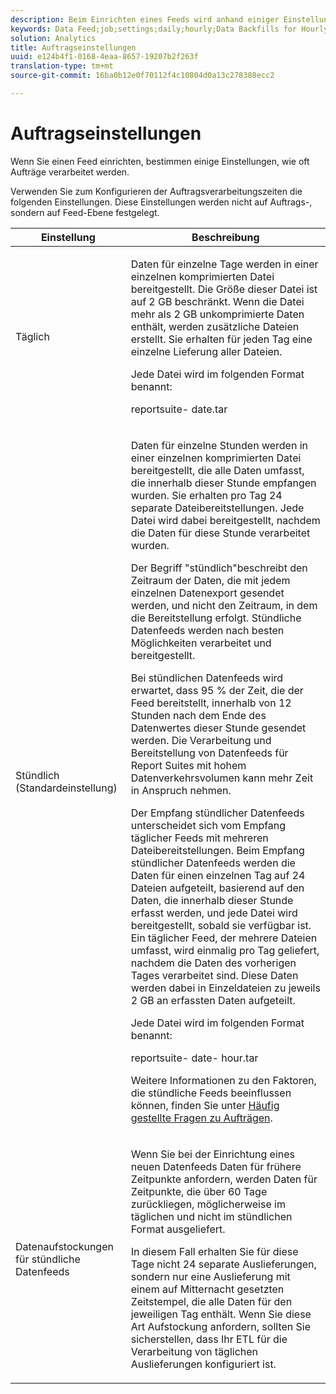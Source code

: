 ```yaml
---
description: Beim Einrichten eines Feeds wird anhand einiger Einstellungen bestimmt, wie oft Aufträge verarbeitet werden.
keywords: Data Feed;job;settings;daily;hourly;Data Backfills for Hourly Data Feeds;backfill
solution: Analytics
title: Auftragseinstellungen
uuid: e124b4f1-0168-4eaa-8657-19207b2f263f
translation-type: tm+mt
source-git-commit: 16ba0b12e0f70112f4c10804d0a13c278388ecc2

---
```



# Auftragseinstellungen

Wenn Sie einen Feed einrichten, bestimmen einige Einstellungen, wie oft Aufträge verarbeitet werden.

Verwenden Sie zum Konfigurieren der Auftragsverarbeitungszeiten die folgenden Einstellungen. Diese Einstellungen werden nicht auf Auftrags-, sondern auf Feed-Ebene festgelegt.

<table id="table_2070F73212F245E98DADC6B5DFDB1C72"> 
 <thead> 
  <tr> 
   <th colname="col1" class="entry"> Einstellung </th> 
   <th colname="col2" class="entry"> Beschreibung </th> 
  </tr> 
 </thead>
 <tbody> 
  <tr> 
   <td colname="col1"> Täglich </td> 
   <td colname="col2"> <p>Daten für einzelne Tage werden in einer einzelnen komprimierten Datei bereitgestellt. Die Größe dieser Datei ist auf 2 GB beschränkt. Wenn die Datei mehr als 2 GB unkomprimierte Daten enthält, werden zusätzliche Dateien erstellt. Sie erhalten für jeden Tag eine einzelne Lieferung aller Dateien. </p> <p>Jede Datei wird im folgenden Format benannt: </p> <p> <span class="filepath"> <span class="varname"> reportsuite</span>-<span class="varname"> date</span>.tar</span> </p> </td> 
  </tr> 
  <tr> 
   <td colname="col1"> Stündlich (Standardeinstellung) </td> 
   <td colname="col2"> <p>Daten für einzelne Stunden werden in einer einzelnen komprimierten Datei bereitgestellt, die alle Daten umfasst, die innerhalb dieser Stunde empfangen wurden. Sie erhalten pro Tag 24 separate Dateibereitstellungen. Jede Datei wird dabei bereitgestellt, nachdem die Daten für diese Stunde verarbeitet wurden. </p> <p>Der Begriff "stündlich"beschreibt den Zeitraum der Daten, die mit jedem einzelnen Datenexport gesendet werden, und nicht den Zeitraum, in dem die Bereitstellung erfolgt. Stündliche Datenfeeds werden nach besten Möglichkeiten verarbeitet und bereitgestellt. </p> <p>Bei stündlichen Datenfeeds wird erwartet, dass 95 % der Zeit, die der Feed bereitstellt, innerhalb von 12 Stunden nach dem Ende des Datenwertes dieser Stunde gesendet werden. Die Verarbeitung und Bereitstellung von Datenfeeds für Report Suites mit hohem Datenverkehrsvolumen kann mehr Zeit in Anspruch nehmen. </p> <p>Der Empfang stündlicher Datenfeeds unterscheidet sich vom Empfang täglicher Feeds mit mehreren Dateibereitstellungen. Beim Empfang stündlicher Datenfeeds werden die Daten für einen einzelnen Tag auf 24 Dateien aufgeteilt, basierend auf den Daten, die innerhalb dieser Stunde erfasst werden, und jede Datei wird bereitgestellt, sobald sie verfügbar ist. Ein täglicher Feed, der mehrere Dateien umfasst, wird einmalig pro Tag geliefert, nachdem die Daten des vorherigen Tages verarbeitet sind. Diese Daten werden dabei in Einzeldateien zu jeweils 2 GB an erfassten Daten aufgeteilt. </p> <p>Jede Datei wird im folgenden Format benannt: </p> <p> <span class="filepath"> <span class="varname"> reportsuite</span>-<span class="varname"> date</span>-<span class="varname"> hour</span>.tar</span> </p> <p>Weitere Informationen zu den Faktoren, die stündliche Feeds beeinflussen können, finden Sie unter <a href="/help/export/analytics-data-feed/c-df-contents/jobs-faq.md"  >Häufig gestellte Fragen zu Aufträgen</a>. </p> </td> 
  </tr> 
  <tr> 
   <td colname="col1"> Datenaufstockungen für stündliche Datenfeeds </td> 
   <td colname="col2"> <p>Wenn Sie bei der Einrichtung eines neuen Datenfeeds Daten für frühere Zeitpunkte anfordern, werden Daten für Zeitpunkte, die über 60 Tage zurückliegen, möglicherweise im täglichen und nicht im stündlichen Format ausgeliefert. </p> <p>In diesem Fall erhalten Sie für diese Tage nicht 24 separate Auslieferungen, sondern nur eine Auslieferung mit einem auf Mitternacht gesetzten Zeitstempel, die alle Daten für den jeweiligen Tag enthält. Wenn Sie diese Art Aufstockung anfordern, sollten Sie sicherstellen, dass Ihr ETL für die Verarbeitung von täglichen Auslieferungen konfiguriert ist. </p> </td> 
  </tr> 
 </tbody> 
</table>

